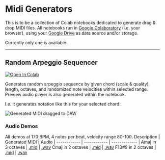 # Midi Generators

This is to be a collection of Colab notebooks dedicated to generate drag & drop MIDI files.
All notebooks run in [Google Colaboratory](https://colab.research.google.com) (i.e. your browser), using your [Google Drive](https://drive.google.com/drive/my-drive) as data source and/or storage.

Currently only one is available.

---

## Random Arpeggio Sequencer

[![Open In Colab](https://colab.research.google.com/assets/colab-badge.svg)](https://colab.research.google.com/github/olaviinha/MidiGenerators/blob/main/RandomArpeggioSequencer.ipynb)

Generates random arpeggio sequence by given chord (scale & quality), length, octaves, and randomized note velocities within selected range. Preview audio player is also generated within the notebook.

I.e. it generates notation like this for your selected chord:

![Generated MIDI dragged to DAW](https://storage.googleapis.com/olaviinha/github/midi-generators/pianoroll.png)

### Audio Demos
All demos at 170 BPM, 4 notes per beat, velocity range 80-100.
Description | Generated MIDI | Audio | 
------------ | ------------ | ------------- |
Amaj in 3 octaves | [.mid](https://storage.googleapis.com/olaviinha/github/midi-generators/ra_170bpm_Amaj_oct3-5__dynv.mid) | [.wav](https://storage.googleapis.com/olaviinha/github/midi-generators/ra_170bpm_Amaj_oct3-5__dynv.wav)
Cmaj in 2 octaves | [.mid](https://storage.googleapis.com/olaviinha/github/midi-generators/ra_170bpm_Cmaj_oct2-3__iimg.mid) | [.wav](https://storage.googleapis.com/olaviinha/github/midi-generators/ra_170bpm_Cmaj_oct2-3__iimg.wav)
F13#9 in 2 octaves | [.mid](https://storage.googleapis.com/olaviinha/github/midi-generators/ra_170bpm_F13s9_oct3-4__ifhx.mid) | [.wav](https://storage.googleapis.com/olaviinha/github/midi-generators/ra_170bpm_F13s9_oct3-4__ifhx.wav)
